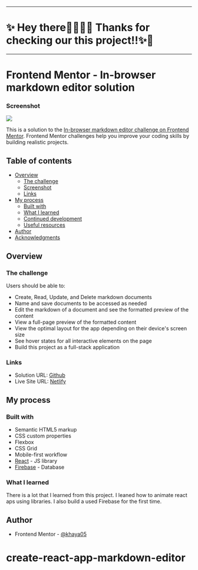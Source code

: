 ***
# ✨ Hey there👋🏽👋🏽 Thanks for checking our this project!!✨🎉 
***

# Frontend Mentor - In-browser markdown editor solution

### Screenshot

![](./src/screenshorts/screen-short.png)

This is a solution to the [In-browser markdown editor challenge on Frontend Mentor](https://www.frontendmentor.io/challenges/inbrowser-markdown-editor-r16TrrQX9). Frontend Mentor challenges help you improve your coding skills by building realistic projects. 

## Table of contents

- [Overview](#overview)
  - [The challenge](#the-challenge)
  - [Screenshot](#screenshot)
  - [Links](#links)
- [My process](#my-process)
  - [Built with](#built-with)
  - [What I learned](#what-i-learned)
  - [Continued development](#continued-development)
  - [Useful resources](#useful-resources)
- [Author](#author)
- [Acknowledgments](#acknowledgments)


## Overview

### The challenge

Users should be able to:

- Create, Read, Update, and Delete markdown documents
- Name and save documents to be accessed as needed
- Edit the markdown of a document and see the formatted preview of the content
- View a full-page preview of the formatted content
- View the optimal layout for the app depending on their device's screen size
- See hover states for all interactive elements on the page
- Build this project as a full-stack application

### Links

- Solution URL: [Github](https://github.com/khaya05/markdown-editor)
- Live Site URL: [Netlify](https://markdown-editor-22faa2.netlify.app/)

## My process

### Built with

- Semantic HTML5 markup
- CSS custom properties
- Flexbox
- CSS Grid
- Mobile-first workflow
- [React](https://reactjs.org/) - JS library
- [Firebase](https://firebase.google.com/) - Database



### What I learned

There is a lot that I learned from this project. I leaned how to animate react aps using libraries. I also build a used Firebase for the first time.


## Author

- Frontend Mentor - [@khaya05](https://www.frontendmentor.io/profile/khaya05)

# create-react-app-markdown-editor
